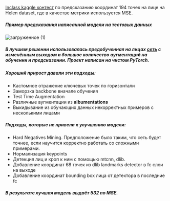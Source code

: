 [Inclass kaggle контест](https://www.kaggle.com/c/nta-landmarks-detection/overview) по предсказанию координат 194 точек на лице на Helen dataset, где в качестве метрики используется MSE.
##### Пример предсказания написанной модели на тестовых данных
![загруженное (1)](https://user-images.githubusercontent.com/34653515/111840740-f735a400-890d-11eb-97d3-4df9350813c5.png)

##### В лучшем решении использовалась предобученная на лицах [сеть](https://github.com/timesler/facenet-pytorch) с изменённым выходом и большое количество аугментаций на обучении и предсказании. Проект написан на чистом PyTorch.

##### Хороший прирост давали эти подходы:
* Кастомное отражение ключевых точек по горизонтали 
* Заморзка backbone вначале обучения
* Test Time Augmentation
* Различные аугментации из **albumentations**
* Выкидывание из обучающих данных некорректных примеров с несколькими лицами

##### Подходы, которые не привели к улучшению модели:
* Hard Negatives Mining. Предположение было таким, что сеть будет точнее, если научится корректно работать со сложными примерами.
* Нормализация keypoints
* Детекция лиц и кроп к ним с помощью mtcnn, dlib.
* Добавление координат 68 точек из dlib landmarks detector в fc слои на выходе
* Добавление координат bounding box лица от детектора в последние fc

##### В результате лучшая модель выдаёт 532 по MSE.
